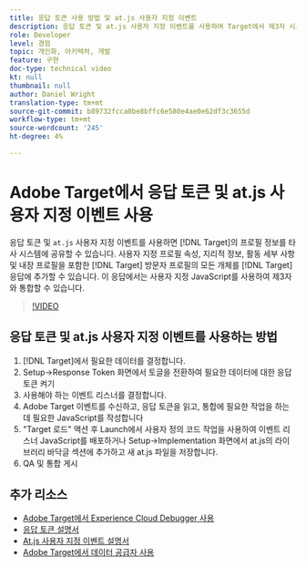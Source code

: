```yaml
---
title: 응답 토큰 사용 방법 및 at.js 사용자 지정 이벤트
description: 응답 토큰 및 at.js 사용자 지정 이벤트를 사용하여 Target에서 제3자 시스템으로 프로필 정보를 공유하는 방법을 알아봅니다.
role: Developer
level: 경험
topic: 개인화, 아키텍처, 개발
feature: 구현
doc-type: technical video
kt: null
thumbnail: null
author: Daniel Wright
translation-type: tm+mt
source-git-commit: b89732fcca0be8bffc6e580e4ae0e62df3c3655d
workflow-type: tm+mt
source-wordcount: '245'
ht-degree: 4%

---
```



# Adobe Target에서 응답 토큰 및 at.js 사용자 지정 이벤트 사용

응답 토큰 및 `at.js` 사용자 지정 이벤트를 사용하면 [!DNL Target]의 프로필 정보를 타사 시스템에 공유할 수 있습니다. 사용자 지정 프로필 속성, 지리적 정보, 활동 세부 사항 및 내장 프로필을 포함한 [!DNL Target] 방문자 프로필의 모든 개체를 [!DNL Target] 응답에 추가할 수 있습니다. 이 응답에서는 사용자 지정 JavaScript를 사용하여 제3자와 통합할 수 있습니다.

>[!VIDEO](https://video.tv.adobe.com/v/23253/?quality=12)

## 응답 토큰 및 at.js 사용자 지정 이벤트를 사용하는 방법

1. [!DNL Target]에서 필요한 데이터를 결정합니다.
1. Setup->Response Token 화면에서 토글을 전환하여 필요한 데이터에 대한 응답 토큰 켜기
1. 사용해야 하는 이벤트 리스너를 결정합니다.
1. Adobe Target 이벤트를 수신하고, 응답 토큰을 읽고, 통합에 필요한 작업을 하는 데 필요한 JavaScript를 작성합니다
1. &quot;Target 로드&quot; 액션 후 Launch에서 사용자 정의 코드 작업을 사용하여 이벤트 리스너 JavaScript를 배포하거나 Setup->Implementation 화면에서 at.js의 라이브러리 바닥글 섹션에 추가하고 새 at.js 파일을 저장합니다.
1. QA 및 통합 게시

## 추가 리소스

* [Adobe Target에서 Experience Cloud Debugger 사용](../troubleshooting/troubleshoot-with-the-experience-cloud-debugger.md)
* [응답 토큰 설명서](https://docs.adobe.com/help/en/target/using/administer/response-tokens.html)
* [At.js 사용자 지정 이벤트 설명서](https://docs.adobe.com/content/help/en/target/using/implement-target/client-side/functions-overview/atjs-custom-events.html)
* [Adobe Target에서 데이터 공급자 사용](use-data-providers-to-integrate-third-party-data.md)